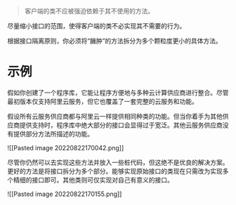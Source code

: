 >客户端的类不应被强迫依赖于其不使用的方法。

尽量缩小接口的范围，使得客户端的类不必实现其不需要的行为。

根据接口隔离原则，你必须将“臃肿”的方法拆分为多个颗粒度更小的具体方法。

# 示例

假如你创建了一个程序库，它能让程序方便地与多种云计算供应商进行整合。尽管最初版本仅支持阿里云服务，但它也覆盖了一套完整的云服务和功能。

假设所有云服务供应商都与阿里云一样提供相同种类的功能。但当你着手为其他供应商提供支持时，程序库中绝大部分的接口会显得过于宽泛。其他云服务供应商没有提供部分方法所描述的功能。

![[Pasted image 20220822170042.png]]

尽管你仍然可以去实现这些方法并放入一些桩代码，但这绝不是优良的解决方案。更好的方法是将接口拆分为多个部分。能够实现原始接口的类现在只需改为实现多个精细的接口即可。其他类则可仅实现对自己有意义的接口。

![[Pasted image 20220822170155.png]]

